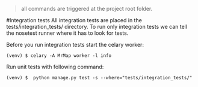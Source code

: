 >all commands are triggered at the project root folder.

#Integration tests
All integration tests are placed in the tests/integration_tests/ directory. To run only integration tests we can tell the nosetest runner where it has to look for tests.

Before you run integration tests start the celary worker:

    (venv) $ celary -A MrMap worker -l info

Run unit tests with following command:

    (venv) $  python manage.py test -s --where="tests/integration_tests/"
